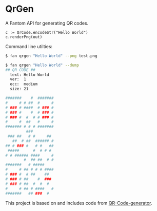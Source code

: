 # QrGen

A Fantom API for generating QR codes.

```fantom
c := QrCode.encodeStr("Hello World")
c.renderPng(out)
```

Command line utilties:

```bash
$ fan qrgen "Hello World" --png test.png

$ fan qrgen "Hello World" --dump
## QR CODE ##
  text: Hello World
  ver:  1
  ecc:  medium
  size: 21

#######    #  #######
#     # # ##  #     #
# ### # ####  # ### #
# ### #    #  # ### #
# ### #  #  # # ### #
#     #  ##   #     #
####### # # # #######
         ###
 ### ##   # #     ##
   ##  # ##  ###### #
## # ### #   # #   ##
 #####      #  # # #
# # ###### ####     #
        #  ## ##  # #
#######   # #####
#     # ## # # # ####
# ### #  # ##    ##
# ### # ##    #  ###
# ### # ##  #  #  #
#     # ## # ####   #
#######   ## ###  #
```

This project is based on and includes code from
[QR-Code-generator](https://github.com/nayuki/QR-Code-generator).